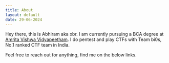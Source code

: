 ```yaml
---
title: About
layout: default
date: 29-06-2024
---
```



Hey there, this is Abhiram aka xbr. I am currently pursuing a BCA degree at [Amrita Vishwa Vidyapeetham](https://www.amrita.edu/). I do pentest and play CTFs with Team bi0s, No.1 ranked CTF team in India.

Feel free to reach out for anything, find me on the below links.